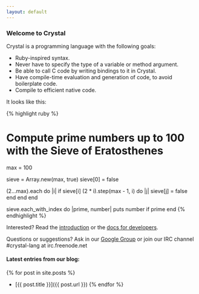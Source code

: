 ```yaml
---
layout: default
---
```


### Welcome to Crystal

Crystal is a programming language with the following goals:

* Ruby-inspired syntax.
* Never have to specify the type of a variable or method argument.
* Be able to call C code by writing bindings to it in Crystal.
* Have compile-time evaluation and generation of code, to avoid boilerplate code.
* Compile to efficient native code.

It looks like this:

{% highlight ruby %}
# Compute prime numbers up to 100 with the Sieve of Eratosthenes
max = 100

sieve = Array.new(max, true)
sieve[0] = false

(2...max).each do |i|
  if sieve[i]
    (2 * i).step(max - 1, i) do |j|
      sieve[j] = false
    end
  end
end

sieve.each_with_index do |prime, number|
  puts number if prime
end
{% endhighlight %}

Interested? Read the [introduction](https://github.com/manastech/crystal/wiki/Introduction) or the [docs for developers](https://github.com/manastech/crystal/wiki/Developers).

Questions or suggestions? Ask in our [Google Group](https://groups.google.com/forum/?fromgroups#!forum/crystal-lang) or join our IRC channel #crystal-lang at irc.freenode.net

#### Latest entries from our blog:

{% for post in site.posts %}
* [{{ post.title }}]({{ post.url }})
{% endfor %}
